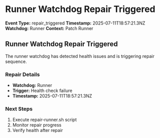# Runner Watchdog Repair Triggered

**Event Type:** repair_triggered
**Timestamp:** 2025-07-11T18:57:21.3NZ
**Watchdog:** Runner
**Context:** Patch Runner


## Runner Watchdog Repair Triggered

The runner watchdog has detected health issues and is triggering repair sequence.

### Repair Details
- **Watchdog:** Runner
- **Trigger:** Health check failure
- **Timestamp:** 2025-07-11T18:57:21.3NZ

### Next Steps
1. Execute repair-runner.sh script
2. Monitor repair progress
3. Verify health after repair


